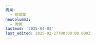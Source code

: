 ```yaml
---
病巣:
  - 前頭葉
newColumn3:
  - 両側
lastmod: '2025-04-03'
last_edited: 2025-02-27T00:00:00.000Z
---
```



